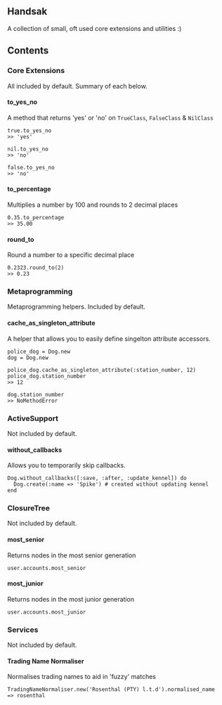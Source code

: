 ## Handsak
A collection of small, oft used core extensions and utilities :)

## Contents
### Core Extensions
All included by default. Summary of each below.

#### to_yes_no
A method that returns 'yes' or 'no' on `TrueClass`, `FalseClass` & `NilClass`

    true.to_yes_no 
    >> 'yes'
    
    nil.to_yes_no 
    >> 'no'
    
    false.to_yes_no 
    >> 'no'

#### to_percentage
Multiplies a number by 100 and rounds to 2 decimal places

    0.35.to_percentage
    >> 35.00

#### round_to
Round a number to a specific decimal place

    0.2323.round_to(2)
    >> 0.23


### Metaprogramming
Metaprogramming helpers. Included by default.
#### cache_as_singleton_attribute
A helper that allows you to easily define singelton attribute accessors.

    police_dog = Dog.new
    dog = Dog.new

    police_dog.cache_as_singleton_attribute(:station_number, 12)
    police_dog.station_number
    >> 12

    dog.station_number
    >> NoMethodError


### ActiveSupport
Not included by default. 
#### without_callbacks
Allows you to temporarily skip callbacks.

    Dog.without_callbacks([:save, :after, :update_kennel]) do
      Dog.create(:name => 'Spike') # created without updating kennel
    end


### ClosureTree
Not included by default. 
#### most_senior
Returns nodes in the most senior generation

    user.accounts.most_senior

#### most_junior
Returns nodes in the most junior generation

    user.accounts.most_junior


### Services
Not included by default. 
#### Trading Name Normaliser
Normalises trading names to aid in 'fuzzy' matches

    TradingNameNormaliser.new('Rosenthal (PTY) l.t.d').normalised_name
    => rosenthal

